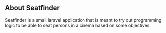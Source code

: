 ## About Seatfinder

Seatfinder is a small laravel application that is meant to try out programming logic to be able to seat persons in a cinema based on some objectives.


